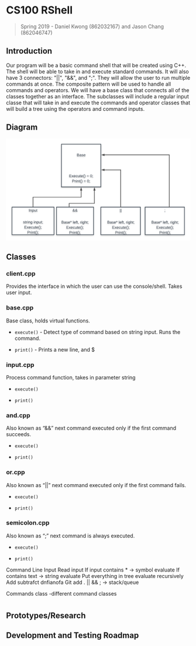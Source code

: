 # CS100 RShell
> Spring 2019 - Daniel Kwong (862032167) and Jason Chang (862046747)

## Introduction
Our program will be a basic command shell that will be created using C++. The shell will be able to take in and execute standard commands. It will also have 3 connectors: "||", "&&", and ";". They will allow the user to run multiple commands at once. The composite pattern will be used to handle all commands and operators. We will have a base class that connects all of the classes together as an interface. The subclasses will include a regular input classe that will take in and execute the commands and operator classes that will build a tree using the operators and command inputs.

## Diagram
![image info](./images/diagram.png)
## Classes

### client.cpp
Provides the interface in which the user can use the console/shell. Takes user input.

### base.cpp
Base class, holds virtual functions.

* `execute()` - Detect type of command based on string input. Runs the command.

* `print()` - Prints a new line, and $

### input.cpp
Process command function, takes in parameter string

* `execute()`

* `print()`

### and.cpp
Also known as “&&” next command executed only if the first command succeeds.

* `execute()`

* `print()`

### or.cpp
Also known as “||” next command executed only if the first command fails.

* `execute()`

* `print()`

### semicolon.cpp
Also known as “;” next command is always executed.

* `execute()`

* `print()`

Command Line
Input
Read input
If input contains * -> symbol evaluate
If contains text -> string evaluate
Put everything in tree evaluate recursively
Add subtrafct dnfianofa
Git add .
|| && ; -> stack/queue

Commands class
-different command classes



#


## Prototypes/Research

## Development and Testing Roadmap
